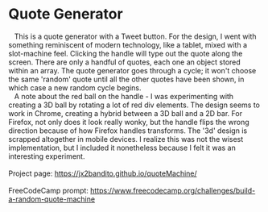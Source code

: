# Quote Generator<br />


&nbsp;&nbsp;&nbsp;This is a quote generator with a Tweet button. For the design, I went with something reminiscent of modern technology, like a tablet, mixed with a slot-machine feel. Clicking the handle will type out the quote along the screen. There are only a handful of quotes, each one an object stored within an array. The quote generator goes through a cycle; it won't choose the same 'random' quote until all the other quotes have been shown, in which case a new random cycle begins. 
<br />&nbsp;&nbsp;&nbsp;A note about the red ball on the handle - I was experimenting with creating a 3D ball by rotating a lot of red div elements. The design seems to work in Chrome, creating a hybrid between a 3D ball and a 2D bar. 
For Firefox, not only does it look really wonky, but the handle 
flips the wrong direction because of how Firefox handles transforms. The '3d' design is scrapped altogether in mobile devices. I realize this was not the wisest implementation, but I included it nonetheless because I felt it was an 
interesting experiment.
<br />
<br />Project page: https://jx2bandito.github.io/quoteMachine/
<br />
<br />FreeCodeCamp prompt: https://www.freecodecamp.org/challenges/build-a-random-quote-machine
